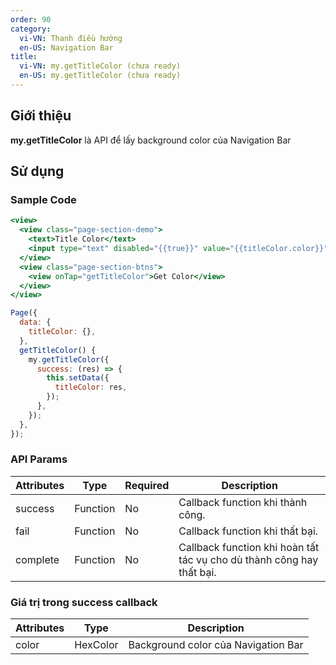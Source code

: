 ```yaml
---
order: 90
category:
  vi-VN: Thanh điều hướng
  en-US: Navigation Bar
title:
  vi-VN: my.getTitleColor (chưa ready)
  en-US: my.getTitleColor (chưa ready)
---
```


## Giới thiệu

**my.getTitleColor** là API để lấy background color của Navigation Bar

## Sử dụng

### Sample Code

```jsx
<view>
  <view class="page-section-demo">
    <text>Title Color</text>
    <input type="text" disabled="{{true}}" value="{{titleColor.color}}"></input>
  </view>
  <view class="page-section-btns">
    <view onTap="getTitleColor">Get Color</view>
  </view>
</view>
```

```js
Page({
  data: {
    titleColor: {},
  },
  getTitleColor() {
    my.getTitleColor({
      success: (res) => {
        this.setData({
          titleColor: res,
        });
      },
    });
  },
});
```

### API Params

| Attributes | Type     | Required | Description                                                           |
| ---------- | -------- | -------- | --------------------------------------------------------------------- |
| success    | Function | No       | Callback function khi thành công.                                     |
| fail       | Function | No       | Callback function khi thất bại.                                       |
| complete   | Function | No       | Callback function khi hoàn tất tác vụ cho dù thành công hay thất bại. |

### Giá trị trong success callback

| Attributes | Type     | Description                         |
| ---------- | -------- | ----------------------------------- |
| color      | HexColor | Background color của Navigation Bar |
